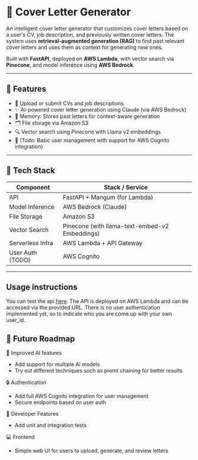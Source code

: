 # 📝 Cover Letter Generator

An intelligent cover letter generator that customizes cover letters based on a user's CV, job description, and previously written cover letters. The system uses **retrieval-augmented generation (RAG)** to find past relevant cover letters and uses them as context for generating new ones.

Built with **FastAPI**, deployed on **AWS Lambda**, with vector search via **Pinecone**, and model inference using **AWS Bedrock**.

---

## 🚀 Features

- 📄 Upload or submit CVs and job descriptions
- ✨ AI-powered cover letter generation using Claude (via AWS Bedrock)
- 🧠 Memory: Stores past letters for context-aware generation
- 🗂️ File storage via Amazon S3
- 🔍 Vector search using Pinecone with Llama v2 embeddings
- 👤 (Todo: Basic user management with support for AWS Cognito integration)

---

## 🧱 Tech Stack

| Component        | Stack / Service                      |
|------------------|--------------------------------------|
| API              | FastAPI + Mangum (for Lambda)        |
| Model Inference  | AWS Bedrock (Claude)                 |
| File Storage     | Amazon S3                            |
| Vector Search    | Pinecone (with llama-text-embed-v2 Embeddings)  |
| Serverless Infra | AWS Lambda + API Gateway             |
| User Auth (TODO) | AWS Cognito                          |

---
## Usage instructions
You can test the api [here](https://mebltwxoio5s546ogy3mjrh5yu0bqdco.lambda-url.eu-north-1.on.aws/docs). The API is deployed on AWS Lambda and can be accessed via the provided URL. There is no user authentication implemented yet, so to indicate who you are come up with your own user_id.

## 🧠 Future Roadmap

🤖 Improved AI features
- Add support for multiple AI models
- Try out different techniques such as promt chaining for better results

🔒 Authentication
- Add full AWS Cognito integration for user management
- Secure endpoints based on user auth

🧪 Developer Features
- Add unit and integration tests

💻 Frontend
- Simple web UI for users to upload, generate, and review letters
